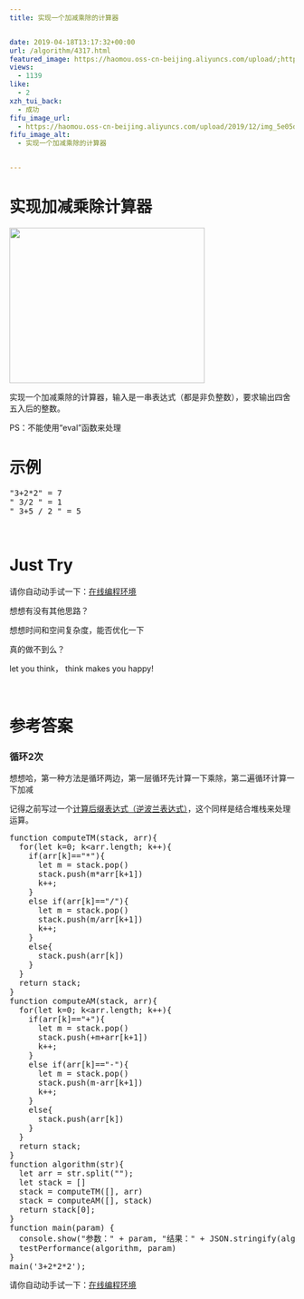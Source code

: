 ```yaml
---
title: 实现一个加减乘除的计算器


date: 2019-04-18T13:17:32+00:00
url: /algorithm/4317.html
featured_image: https://haomou.oss-cn-beijing.aliyuncs.com/upload/;https://haomou.oss-cn-beijing.aliyuncs.com/upload/2019/12/img_5e05d03fe63d9.png
views:
  - 1139
like:
  - 2
xzh_tui_back:
  - 成功
fifu_image_url:
  - https://haomou.oss-cn-beijing.aliyuncs.com/upload/2019/12/img_5e05d03fe63d9.png
fifu_image_alt:
  - 实现一个加减乘除的计算器


---
```

# 实现加减乘除计算器

<p id="lytqWyT">
  <img loading="lazy" class="alignnone  wp-image-5509 shadow" src="https://haomou.oss-cn-beijing.aliyuncs.com/upload/2019/12/img_5e05d03fe63d9.png?x-oss-process=image/quality,q_10/resize,m_lfit,w_200" data-src="https://haomou.oss-cn-beijing.aliyuncs.com/upload/2019/12/img_5e05d03fe63d9.png?x-oss-process=image/format,webp" alt="" width="345" height="274" srcset="https://haomou.oss-cn-beijing.aliyuncs.com/upload/2019/12/img_5e05d03fe63d9.png?x-oss-process=image/format,webp 626w, https://haomou.oss-cn-beijing.aliyuncs.com/upload/2019/12/img_5e05d03fe63d9.png?x-oss-process=image/quality,q_50/resize,m_fill,w_300,h_239/format,webp 300w" sizes="(max-width: 345px) 100vw, 345px" />
</p>

实现一个加减乘除的计算器，输入是一串表达式（都是非负整数），要求输出四舍五入后的整数。

PS：不能使用“eval”函数来处理

# 示例

<pre class="EnlighterJSRAW" data-enlighter-language="null">"3+2*2" = 7
" 3/2 " = 1
" 3+5 / 2 " = 5</pre>

&nbsp;

# Just Try

请你自动动手试一下：[在线编程环境][1]

想想有没有其他思路？

想想时间和空间复杂度，能否优化一下

真的做不到么？

let you think， think makes you happy!

&nbsp;

# 参考答案

### 循环2次

想想哈，第一种方法是循环两边，第一层循环先计算一下乘除，第二遍循环计算一下加减

记得之前写过一个[计算后缀表达式（逆波兰表达式）][2]，这个同样是结合堆栈来处理运算。

<pre class="EnlighterJSRAW" data-enlighter-language="null">function computeTM(stack, arr){
  for(let k=0; k&lt;arr.length; k++){
    if(arr[k]=="*"){
      let m = stack.pop()
      stack.push(m*arr[k+1])
      k++;
    }
    else if(arr[k]=="/"){
      let m = stack.pop()
      stack.push(m/arr[k+1])
      k++;
    }
    else{
      stack.push(arr[k])
    }
  }
  return stack;
}
function computeAM(stack, arr){
  for(let k=0; k&lt;arr.length; k++){
    if(arr[k]=="+"){
      let m = stack.pop()
      stack.push(+m+arr[k+1])
      k++;
    }
    else if(arr[k]=="-"){
      let m = stack.pop()
      stack.push(m-arr[k+1])
      k++;
    }
    else{
      stack.push(arr[k])
    }
  }
  return stack;
}
function algorithm(str){
  let arr = str.split("");
  let stack = []
  stack = computeTM([], arr)
  stack = computeAM([], stack)
  return stack[0];
}
function main(param) {
  console.show("参数：" + param, "结果：" + JSON.stringify(algorithm(param)))
  testPerformance(algorithm, param)
}
main('3+2*2*2');</pre>

请你自动动手试一下：[在线编程环境][3]

&nbsp;

 [1]: https://www.f2e123.com/code?code=algorithm&pid=4317
 [2]: https://www.f2e123.com/algorithm/4293.html
 [3]: https://www.f2e123.com/code?code=algorithm&pid=4293